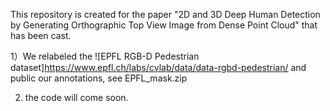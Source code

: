 This repository is created for the paper "2D and 3D Deep Human Detection by Generating Orthographic Top View Image from Dense Point Cloud" that has been cast. 

1）We relabeled the ![EPFL RGB-D Pedestrian dataset]https://www.epfl.ch/labs/cvlab/data/data-rgbd-pedestrian/ and public our annotations, see EPFL_mask.zip

2) the code will come soon.

